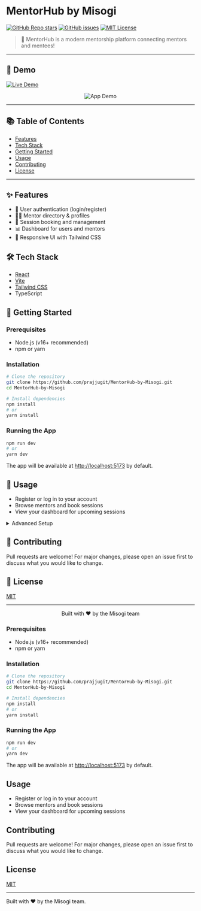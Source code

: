 # MentorHub by Misogi

[![GitHub Repo stars](https://img.shields.io/github/stars/prajjugit/MentorHub-by-Misogi?style=social)](https://github.com/prajjugit/MentorHub-by-Misogi/stargazers)
[![GitHub issues](https://img.shields.io/github/issues/prajjugit/MentorHub-by-Misogi)](https://github.com/prajjugit/MentorHub-by-Misogi/issues)
[![MIT License](https://img.shields.io/badge/license-MIT-green)](LICENSE)

> 🚀 MentorHub is a modern mentorship platform connecting mentors and mentees!

---

## 📸 Demo

[![Live Demo](https://img.shields.io/badge/Demo-Live-green?style=for-the-badge)](https://your-demo-url.com)

<p align="center">
  <img src="https://placehold.co/800x400?text=Demo+GIF+or+Screenshot" alt="App Demo"/>
</p>

---

## 📚 Table of Contents
- [Features](#-features)
- [Tech Stack](#-tech-stack)
- [Getting Started](#-getting-started)
- [Usage](#-usage)
- [Contributing](#-contributing)
- [License](#-license)

---

## ✨ Features
- 🔐 User authentication (login/register)
- 👨‍🏫 Mentor directory & profiles
- 📅 Session booking and management
- 📊 Dashboard for users and mentors
- 📱 Responsive UI with Tailwind CSS

## 🛠️ Tech Stack
- [React](https://react.dev/)
- [Vite](https://vitejs.dev/)
- [Tailwind CSS](https://tailwindcss.com/)
- TypeScript

## 🚀 Getting Started

### Prerequisites
- Node.js (v16+ recommended)
- npm or yarn

### Installation
```bash
# Clone the repository
git clone https://github.com/prajjugit/MentorHub-by-Misogi.git
cd MentorHub-by-Misogi

# Install dependencies
npm install
# or
yarn install
```

### Running the App
```bash
npm run dev
# or
yarn dev
```
The app will be available at [http://localhost:5173](http://localhost:5173) by default.

## 📖 Usage
- Register or log in to your account
- Browse mentors and book sessions
- View your dashboard for upcoming sessions

<details>
  <summary>Advanced Setup</summary>
  
  - Configure environment variables in a `.env` file
  - Customize Tailwind or Vite config as needed
</details>

## 🤝 Contributing
Pull requests are welcome! For major changes, please open an issue first to discuss what you would like to change.

## 📄 License
[MIT](LICENSE)

---

<p align="center">
  Built with ❤️ by the Misogi team
</p>

### Prerequisites
- Node.js (v16+ recommended)
- npm or yarn

### Installation
```bash
# Clone the repository
git clone https://github.com/prajjugit/MentorHub-by-Misogi.git
cd MentorHub-by-Misogi

# Install dependencies
npm install
# or
yarn install
```

### Running the App
```bash
npm run dev
# or
yarn dev
```
The app will be available at [http://localhost:5173](http://localhost:5173) by default.

## Usage
- Register or log in to your account
- Browse mentors and book sessions
- View your dashboard for upcoming sessions

## Contributing
Pull requests are welcome! For major changes, please open an issue first to discuss what you would like to change.

## License
[MIT](LICENSE)

---
Built with ❤️ by the Misogi team.
